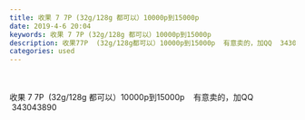 ```yaml
---
title: 收果 7 7P (32g/128g 都可以）10000p到15000p
date: 2019-4-6 20:04
keywords: 收果 7 7P (32g/128g 都可以）10000p到15000p
description: 收果77P  (32g/128g都可以）10000p到15000p  有意卖的，加QQ  343043890
categories: used
---
```

<td class="t_f" id="postmessage_3415515">

<br/>
<br/>
收果 7 7P  (32g/128g 都可以）10000p到15000p    有意卖的，加QQ   343043890</td>
